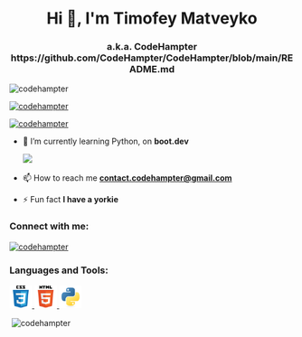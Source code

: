 <h1 align="center">Hi 👋, I'm Timofey Matveyko</h1>
<h3 align="center">a.k.a. CodeHampter https://github.com/CodeHampter/CodeHampter/blob/main/README.md</h3>

<p align="left"> <img src="https://komarev.com/ghpvc/?username=codehampter&label=Profile%20views&color=0e75b6&style=flat" alt="codehampter" /> </p>

<p align="left"> <a href="https://github.com/ryo-ma/github-profile-trophy"><img src="https://github-profile-trophy.vercel.app/?username=codehampter" alt="codehampter" /></a> </p>

<p align="left"> <a href="https://twitter.com/codehampter" target="blank"><img src="https://img.shields.io/twitter/follow/codehampter?logo=twitter&style=for-the-badge" alt="codehampter" /></a> </p>

- 🌱 I’m currently learning Python, on **boot.dev**
  <p align="left">
  <img src="https://api.boot.dev/v1/users/public/9c170c94-aced-4cd7-88f2-a515a84aecf6/thumbnail" >
</p>

- 📫 How to reach me **contact.codehampter@gmail.com**

- ⚡ Fun fact **I have a yorkie**

<h3 align="left">Connect with me:</h3>
<p align="left">
<a href="https://twitter.com/codehampter" target="blank"><img align="center" src="https://raw.githubusercontent.com/rahuldkjain/github-profile-readme-generator/master/src/images/icons/Social/twitter.svg" alt="codehampter" height="30" width="40" /></a>
</p>

<h3 align="left">Languages and Tools:</h3>
<p align="left"> <a href="https://www.w3schools.com/css/" target="_blank" rel="noreferrer"> <img src="https://raw.githubusercontent.com/devicons/devicon/master/icons/css3/css3-original-wordmark.svg" alt="css3" width="40" height="40"/> </a> <a href="https://www.w3.org/html/" target="_blank" rel="noreferrer"> <img src="https://raw.githubusercontent.com/devicons/devicon/master/icons/html5/html5-original-wordmark.svg" alt="html5" width="40" height="40"/> </a> <a href="https://www.python.org" target="_blank" rel="noreferrer"> <img src="https://raw.githubusercontent.com/devicons/devicon/master/icons/python/python-original.svg" alt="python" width="40" height="40"/> </a> </p>

<p>&nbsp;<img align="center" src="https://github-readme-stats.vercel.app/api?username=codehampter&show_icons=true&locale=en" alt="codehampter" /></p>
